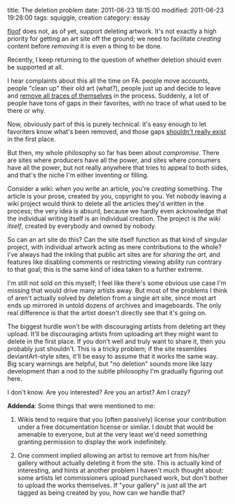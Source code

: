 title: The deletion problem
date: 2011-06-23 18:15:00
modified: 2011-06-23 19:28:00
tags: squiggle, creation
category: essay

[floof][] does not, as of yet, support deleting artwork.  It's not exactly a high priority for getting an art site off the ground; we need to facilitate _creating_ content before _removing_ it is even a thing to be done.

Recently, I keep returning to the question of whether deletion should even be supported at all.

I hear complaints about this all the time on FA: people move accounts, people "clean up" their old art (what?), people just up and decide to leave and [remove all traces of themselves][damnatio] in the process.  Suddenly, a lot of people have tons of gaps in their favorites, with no trace of what used to be there or why.

Now, obviously part of this is purely technical: it's easy enough to let favoriters know what's been removed, and those gaps [shouldn't really exist][database integrity] in the first place.

But then, my whole philosophy so far has been about _compromise_.  There are sites where producers have all the power, and sites where consumers have all the power, but not really anywhere that tries to appeal to both sides, and that's the niche I'm either inventing or filling.

Consider a wiki: when you write an article, you're _creating_ something.  The article is your prose, created by you, copyright to you.   Yet nobody leaving a wiki project would think to delete all the articles they'd written in the process; the very idea is absurd, because we hardly even acknowledge that the individual writing itself is an individual creation.  The project is _the wiki itself_, created by everybody and owned by nobody.

So can an art site do this?  Can the site itself function as that kind of singular project, with individual artwork acting as mere contributions to the whole?  I've always had the inkling that public art sites are for _sharing the art_, and features like disabling comments or restricting viewing ability run contrary to that goal; this is the same kind of idea taken to a further extreme.

I'm still not sold on this myself; I feel like there's some obvious use case I'm missing that would drive many artists away.  But most of the problems I think of aren't actually solved by deletion from a single art site, since most art ends up mirrored in untold dozens of archives and imageboards.  The only real difference is that the artist doesn't directly see that it's going on.

The biggest hurdle won't be with discouraging artists from deleting art they upload.  It'll be discouraging artists from uploading art they might want to delete in the first place.  If you don't well and truly want to share it, then you probably just shouldn't.  This is a tricky problem; if the site resembles deviantArt-style sites, it'll be easy to assume that it works the same way.  Big scary warnings are helpful, but "no deletion" sounds more like lazy development than a nod to the subtle philosophy I'm gradually figuring out here.

I don't know.  Are you interested?  Are you an artist?  Am I crazy?

**Addenda**: Some things that were mentioned to me:

1. Wikis tend to require that you (often passively) license your contribution under a free documentation license or similar.  I doubt that would be amenable to everyone, but at the very least we'd need something granting permission to display the work indefinitely.

2. One comment implied allowing an artist to remove art from his/her gallery without actually deleting it from the site.  This is actually kind of interesting, and hints at another problem I haven't much thought about: some artists let commissioners upload purchased work, but don't bother to upload the works themselves.  If "your gallery" is just all the art tagged as being created by you, how can we handle that?


[damnatio]: http://en.wikipedia.org/wiki/Damnatio_memoriae
[database integrity]: http://en.wikipedia.org/wiki/Database_integrity
[floof]: http://floof.us/
